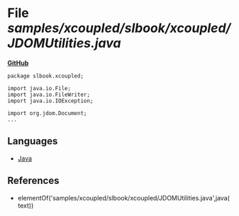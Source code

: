 # File _samples/xcoupled/slbook/xcoupled/JDOMUtilities.java_
**[GitHub](https://github.com/softlang/yas/blob/master/samples/xcoupled/slbook/xcoupled/JDOMUtilities.java)**
```
package slbook.xcoupled;

import java.io.File;
import java.io.FileWriter;
import java.io.IOException;

import org.jdom.Document;
...
```

## Languages
* [Java](../languages/Java.md)

## References
* elementOf('samples/xcoupled/slbook/xcoupled/JDOMUtilities.java',java(text))
